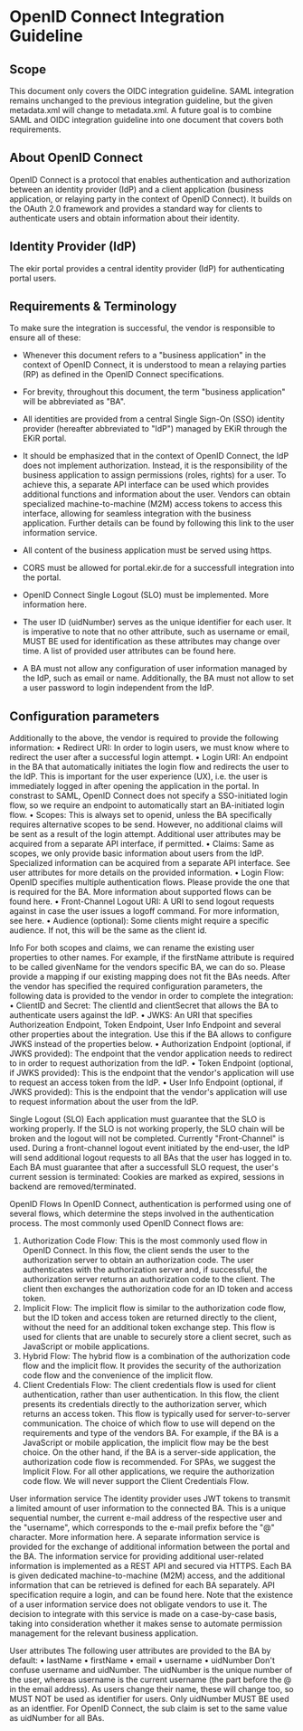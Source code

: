 # OpenID Connect Integration Guideline 

## Scope
This document only covers the OIDC integration guideline. SAML integration remains unchanged to the previous integration guideline, but the given metadata.xml will change to metadata.xml. A future goal is to combine SAML and OIDC integration guideline into one document that covers both requirements.

## About OpenID Connect 
OpenID Connect is a protocol that enables authentication and authorization between an identity provider (IdP) and a client application (business application, or relaying party in the context of OpenID Connect). It builds on the OAuth 2.0 framework and provides a standard way for clients to authenticate users and obtain information about their identity.

## Identity Provider (IdP)
The ekir portal provides a central identity provider (IdP) for authenticating portal users.

## Requirements & Terminology
To make sure the integration is successful, the vendor is responsible to ensure all of these:
-	Whenever this document refers to a "business application" in the context of OpenID Connect, it is understood to mean a relaying parties (RP) as defined in the OpenID Connect specifications.
-	For brevity, throughout this document, the term "business application" will be abbreviated as "BA".
-	All identities are provided from a central Single Sign-On (SSO) identity provider (hereafter abbreviated to "IdP") managed by EKiR through the EKiR portal.

-	It should be emphasized that in the context of OpenID Connect, the IdP does not implement authorization. Instead, it is the responsibility of the business application to assign permissions (roles, rights) for a user. To achieve this, a separate API interface can be used which provides additional functions and information about the user. Vendors can obtain specialized machine-to-machine (M2M) access tokens to access this interface, allowing for seamless integration with the business application. Further details can be found by following this link to the user information service.

-	All content of the business application must be served using https.
-	CORS must be allowed for portal.ekir.de for a successfull integration into the portal.
-	OpenID Connect Single Logout (SLO) must be implemented. More information here.
-	The user ID (uidNumber) serves as the unique identifier for each user. It is imperative to note that no other attribute, such as username or email, MUST BE used for identification as these attributes may change over time. A list of provided user attributes can be found here.
-	A BA must not allow any configuration of user information managed by the IdP, such as email or name. Additionally, the BA must not allow to set a user password to login independent from the IdP.

## Configuration parameters
Additionally to the above, the vendor is required to provide the following information:
•	Redirect URI: In order to login users, we must know where to redirect the user after a successful login attempt.
•	Login URI: An endpoint in the BA that automatically initiates the login flow and redirects the user to the IdP. This is important for the user experience (UX), i.e. the user is immediately logged in after opening the application in the portal. In constrast to SAML, OpenID Connect does not specify a SSO-initiated login flow, so we require an endpoint to automatically start an BA-initiated login flow.
•	Scopes: This is always set to openid, unless the BA specifically requires alternative scopes to be send. However, no additional claims will be sent as a result of the login attempt. Additional user attributes may be acquired from a separate API interface, if permitted.
•	Claims: Same as scopes, we only provide basic information about users from the IdP. Specialized information can be acquired from a separate API interface. See user attributes for more details on the provided information.
•	Login Flow: OpenID specifies multiple authentication flows. Please provide the one that is required for the BA. More information about supported flows can be found here.
•	Front-Channel Logout URI: A URI to send logout requests against in case the user issues a logoff command. For more information, see here.
•	Audience (optional): Some clients might require a specific audience. If not, this will be the same as the client id.

Info
For both scopes and claims, we can rename the existing user properties to other names. For example, if the firstName attribute is required to be called givenName for the vendors specific BA, we can do so. Please provide a mapping if our existing mapping does not fit the BAs needs.
After the vendor has specified the required configuration parameters, the following data is provided to the vendor in order to complete the integration:
•	ClientID and Secret: The clientId and clientSecret that allows the BA to authenticate users against the IdP.
•	JWKS: An URI that specifies Authorizeation Endpoint, Token Endpoint, User Info Endpoint and several other properties about the integration. Use this if the BA allows to configure JWKS instead of the properties below.
•	Authorization Endpoint (optional, if JWKS provided): The endpoint that the vendor application needs to redirect to in order to request authorization from the IdP.
•	Token Endpoint (optional, if JWKS provided): This is the endpoint that the vendor's application will use to request an access token from the IdP.
•	User Info Endpoint (optional, if JWKS provided): This is the endpoint that the vendor's application will use to request information about the user from the IdP.

Single Logout (SLO)
Each application must guarantee that the SLO is working properly. If the SLO is not working properly, the SLO chain will be broken and the logout will not be completed. Currently "Front-Channel" is used. During a front-channel logout event initiated by the end-user, the IdP will send additional logout requests to all BAs that the user has logged in to. Each BA must guarantee that after a successfull SLO request, the user's current session is terminated: Cookies are marked as expired, sessions in backend are removed/terminated.

OpenID Flows
In OpenID Connect, authentication is performed using one of several flows, which determine the steps involved in the authentication process. The most commonly used OpenID Connect flows are:
1.	Authorization Code Flow: This is the most commonly used flow in OpenID Connect. In this flow, the client sends the user to the authorization server to obtain an authorization code. The user authenticates with the authorization server and, if successful, the authorization server returns an authorization code to the client. The client then exchanges the authorization code for an ID token and access token.
2.	Implicit Flow: The implicit flow is similar to the authorization code flow, but the ID token and access token are returned directly to the client, without the need for an additional token exchange step. This flow is used for clients that are unable to securely store a client secret, such as JavaScript or mobile applications.
3.	Hybrid Flow: The hybrid flow is a combination of the authorization code flow and the implicit flow. It provides the security of the authorization code flow and the convenience of the implicit flow.
4.	Client Credentials Flow: The client credentials flow is used for client authentication, rather than user authentication. In this flow, the client presents its credentials directly to the authorization server, which returns an access token. This flow is typically used for server-to-server communication.
The choice of which flow to use will depend on the requirements and type of the vendors BA. For example, if the BA is a JavaScript or mobile application, the implicit flow may be the best choice. On the other hand, if the BA is a server-side application, the authorization code flow is recommended.
For SPAs, we suggest the Implicit Flow. For all other applications, we require the authorization code flow.
We will never support the Client Credentials Flow.

User information service
The identity provider uses JWT tokens to transmit a limited amount of user information to the connected BA. This is a unique sequential number, the current e-mail address of the respective user and the "username", which corresponds to the e-mail prefix before the "@" character. More information here.
A separate information service is provided for the exchange of additional information between the portal and the BA. The information service for providing additional user-related information is implemented as a REST API and secured via HTTPS. Each BA is given dedicated machine-to-machine (M2M) access, and the additional information that can be retrieved is defined for each BA separately.
API specification require a login, and can be found here.
Note that the existence of a user information service does not obligate vendors to use it. The decision to integrate with this service is made on a case-by-case basis, taking into consideration whether it makes sense to automate permission management for the relevant business application.

User attributes
The following user attributes are provided to the BA by default:
•	lastName
•	firstName
•	email
•	username
•	uidNumber
Don't confuse username and uidNumber. The uidNumber is the unique number of the user, whereas username is the current username (the part before the @ in the email address). As users change their name, these will change too, so MUST NOT be used as identifier for users. Only uidNumber MUST BE used as an identfier.
For OpenID Connect, the sub claim is set to the same value as uidNumber for all BAs.
